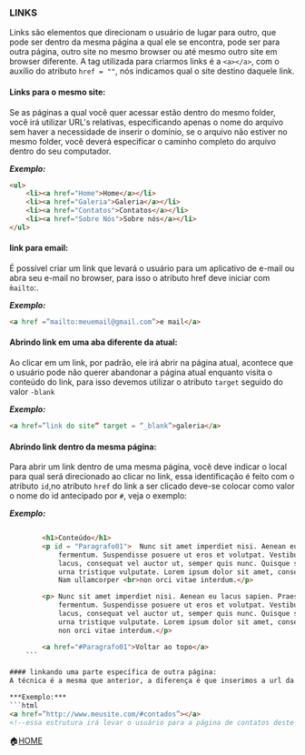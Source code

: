 ### LINKS

Links são elementos que direcionam o usuário de lugar para outro, que pode ser dentro da mesma página a qual ele se encontra, pode ser para outra página, 
outro site no mesmo browser ou até mesmo outro site em browser diferente. A  tag utilizada para criarmos links é a ```<a></a>```, com o auxílio do atributo 
```href = ""```, nós indicamos qual o site destino daquele link.

#### Links para o mesmo site:
Se as páginas a qual você quer acessar estão dentro do mesmo folder, você irá utilizar URL's relativas, especificando apenas o nome do arquivo sem haver a
necessidade de inserir o domínio, se o arquivo não estiver no mesmo folder, você deverá especificar o caminho completo do arquivo dentro do seu computador.

***Exemplo:***
```html
<ul>
    <li><a href="Home">Home</a></li>
    <li><a href="Galeria">Galeria</a></li>
    <li><a href="Contatos">Contatos</a></li>
    <li><a href="Sobre Nós">Sobre nós</a></li>
</ul>
```
#### link para email:
É possível criar um link que levará o usuário para um aplicativo de e-mail ou abra seu e-mail no browser, para isso  o atributo href deve iniciar com ```m̀ailto```:.

***Exemplo:***
```html
<a href =”mailto:meuemail@gmail.com”>e mail</a>
```


#### Abrindo link em uma aba diferente da atual:
Ao clicar em um link, por padrão, ele irá abrir na página atual, acontece que o usuário pode não querer abandonar a página atual enquanto visita o conteúdo
do link, para isso devemos utilizar o atributo ```target``` seguido do valor ```-blank```

***Exemplo:***
```html
<a href=”link do site” target = “_blank”>galeria</a>
```


#### Abrindo link dentro da mesma página:
Para abrir um link dentro de uma mesma página, vocẽ deve indicar o local para qual será direcionado ao clicar no link, essa identificação é feito com o atributo
```id```,no atributo ```href``` do link a ser clicado deve-se colocar como valor o nome do id antecipado por ```#```, veja o exemplo:

***Exemplo:***
```html

		<h1>Conteúdo</h1>
		<p id = "Paragrafo01">	Nunc sit amet imperdiet nisi. Aenean eu lacus sapien. Praesent interdum leo et mauris consequat<br> 
			fermentum. Suspendisse posuere ut eros et volutpat. Vestibulum ac tristique massa. Pellentesque est <br>
			lacus, consequat vel auctor ut, semper quis nunc. Quisque sed nulla nunc. Integer dictum quam non <br>
			urna tristique vulputate. Lorem ipsum dolor sit amet, consectetur adipiscing elit.<br> 
			Nam ullamcorper <br>non orci vitae interdum.</p>

		<p>	Nunc sit amet imperdiet nisi. Aenean eu lacus sapien. Praesent interdum leo et mauris consequat<br>
			fermentum. Suspendisse posuere ut eros et volutpat. Vestibulum ac tristique massa. Pellentesque est <br>
			lacus, consequat vel auctor ut, semper quis nunc. Quisque sed nulla nunc. Integer dictum quam non <br>
			urna tristique vulputate. Lorem ipsum dolor sit amet, consectetur adipiscing elit. Nam ullamcorper <br>
			non orci vitae interdum.</p>

		<a href="#Paragrafo01">Voltar ao topo</a>
    ```
    
#### linkando uma parte específica de outra página:
A técnica é a mesma que anterior, a diferença é que inserimos a url da pagina, dentro dessa url o último elemento  que sinaliza a parte específica da página destino deve vir seguida de ```#```.

***Exemplo:***
```html
<a href=”http://www.meusite.com/#contados”></a>
<!--essa estrutura irá levar o usuário para a página de contatos deste site. -- >

```

:house:[HOME](https://github.com/Evaldo-comp/Web)







